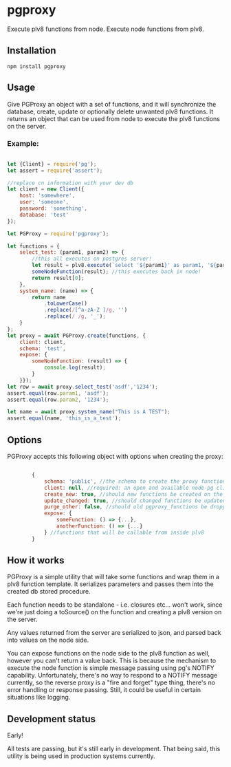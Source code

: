 # pgproxy
Execute plv8 functions from node. Execute node functions from plv8.

## Installation
```npm install pgproxy```

## Usage
Give PGProxy an object with a set of functions, and it will synchronize the database, create, update or optionally delete unwanted plv8 functions. It returns an object that can be used from node to execute the plv8 functions on the server.

### Example:
```javascript

let {Client} = require('pg');
let assert = require('assert');

//replace cn information with your dev db
let client = new Client({
    host: 'somewhere',
    user: 'someone',
    password: 'something',
    database: 'test'
});

let PGProxy = require('pgproxy');

let functions = {
    select_test: (param1, param2) => {
        //this all executes on postgres server!
        let result = plv8.execute(`select '${param1}' as param1, '${param2}' as param2`);
        someNodeFunction(result); //this executes back in node!
        return result[0];
    },
    system_name: (name) => {
        return name
            .toLowerCase()
            .replace(/[^a-zA-Z ]/g, '')
            .replace(/ /g, '_');
    }
};
let proxy = await PGProxy.create(functions, {
    client: client, 
    schema: 'test',
    expose: {
        someNodeFunction: (result) => {
            console.log(result);
        }
    }});
let row = await proxy.select_test('asdf','1234');
assert.equal(row.param1, 'asdf');
assert.equal(row.param2, '1234');

let name = await proxy.system_name("This is A TEST");
assert.equal(name, 'this_is_a_test');
```

## Options
PGProxy accepts this following object with options when creating the proxy:
```javascript

        {
            schema: 'public', //the schema to create the proxy functions in
            client: null, //required: an open and available node-pg client
            create_new: true, //should new functions be created on the server?
            update_changed: true, //should changed functions be updated?
            purge_other: false, //should old pgproxy_functions be dropped?
            expose: { 
                someFunction: () => {...}, 
                anotherFunction: () => {...}
            } //functions that will be callable from inside plv8
        }

```

## How it works
PGProxy is a simple utility that will take some functions and wrap them in a plv8 function template. It serializes parameters and passes them into the created db stored procedure.

Each function needs to be standalone - i.e. closures etc... won't work, since we're just doing a toSource() on the function and creating a plv8 version on the server.

Any values returned from the server are serialized to json, and parsed back into values on the node side.

You can expose functions on the node side to the plv8 function as well, however you can't return a value back. This is because the mechanism to execute the node function is simple message passing using pg's NOTIFY capability. Unfortunately, there's no way to respond to a NOTIFY message currently, so the reverse proxy is a "fire and forget" type thing, there's no error handling or response passing. Still, it could be useful in certain situations like logging.

## Development status
Early!

All tests are passing, but it's still early in development. That being said, this utility is being used in production systems currently.
